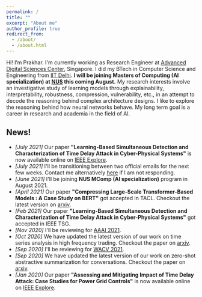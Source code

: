 ```yaml
---
permalink: /
title: ""
excerpt: "About me"
author_profile: true
redirect_from:
  - /about/
  - /about.html
---
```


Hi! I’m Prakhar. I'm currently working as Research Engineer at [Advanced Digital Sciences Center](https://adsc.illinois.edu/), Singapore. I did my BTech in Computer Science and Engineering from [IIT Delhi](https://www.cse.iitd.ernet.in/). **I will be joining Masters of Computing (AI specialization) at [NUS](https://www.comp.nus.edu.sg/) this coming August.** My research interests involve an investigative study of learning models through explainability, interpretability, robustness, compression, vulnerability, etc., in an attempt to decode the reasoning behind complex architecture designs. I like to explore the reasoning behind how neural networks behave. My long term goal is a career in research and academia in the field of AI.

News!
------
* _[July 2021]_ Our paper **"Learning-Based Simultaneous Detection and Characterization of Time Delay Attack in Cyber-Physical Systems"** is now available online on [IEEE Explore](https://ieeexplore.ieee.org/document/9352977).
* _[July 2021]_ I'll be transitioning between two official emails for the next few weeks. Contact me alternatively [here](mailto:prakhargannu@gmail.com) if I am not responding.
* _[June 2021]_ I'll be joining **NUS MComp (AI specialization)** program in August 2021.
* _[April 2021]_ Our paper **"Compressing Large-Scale Transformer-Based Models : A Case Study on BERT"** got accepted in TACL. Checkout the latest version on [arxiv](https://arxiv.org/abs/2002.11985).
* _[Feb 2021]_ Our paper **"Learning-Based Simultaneous Detection and Characterization of Time Delay Attack in Cyber-Physical Systems"** got accepted in IEEE TSG.
* _[Nov 2020]_ I'll be reviewing for [AAAI 2021](https://aaai.org/Conferences/AAAI-21/).
* _[Oct 2020]_ We have updated the latest version of our work on time series analysis in high frequency trading. Checkout the paper on [arxiv](https://arxiv.org/abs/1809.01506).
* _[Sep 2020]_ I'll be reviewing for [WACV 2021](http://wacv2021.thecvf.com/home).
* _[Sep 2020]_ We have updated the latest version of our work on zero-shot abstractive summarization for conversations. Checkout the paper on [arxiv](https://arxiv.org/abs/1902.01615).
* _[Jan 2020]_ Our paper **"Assessing and Mitigating Impact of Time Delay Attack: Case Studies for Power Grid Controls"** is now available online on [IEEE Explore](https://ieeexplore.ieee.org/document/8892729).
